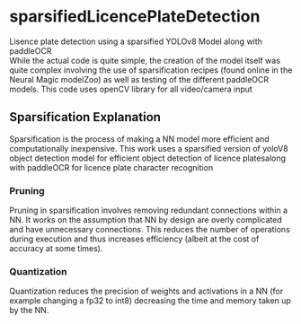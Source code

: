 # sparsifiedLicencePlateDetection
Lisence plate detection using a sparsified YOLOv8 Model along with paddleOCR <br />
While the actual code is quite simple, the creation of the model itself was quite complex involving the use of sparsification recipes (found online in the Neural Magic modelZoo) as well as testing of the different paddleOCR models.
This code uses openCV library for all video/camera input

## Sparsification Explanation
Sparsification is the process of making a NN model more efficient and computationally inexpensive. This work uses a sparsified version of yoloV8 object detection model for efficient object detection of licence platesalong with paddleOCR for licence plate character recognition

### Pruning
Pruning in sparsification involves removing redundant connections within a NN. It works on the assumption that NN by design are overly complicated and have unnecessary connections.
This reduces the number of operations during execution and thus increases efficiency (albeit at the cost of accuracy at some times).

### Quantization
Quantization reduces the precision of weights and activations in a NN (for example changing a fp32 to int8) decreasing the time and memory taken up by the NN.
